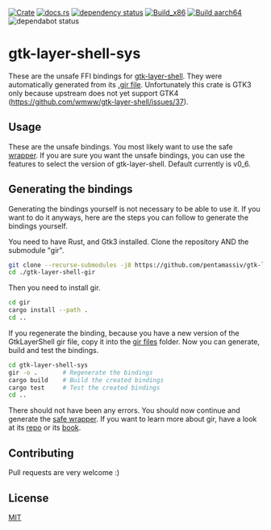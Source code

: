 [![Crate](https://img.shields.io/crates/v/gtk-layer-shell-sys.svg)](https://crates.io/crates/gtk-layer-shell-sys)
[![docs.rs](https://docs.rs/gtk-layer-shell-sys/badge.svg)](https://docs.rs/gtk-layer-shell-sys)
[![dependency status](https://deps.rs/crate/gtk-layer-shell-sys/0.4.3/status.svg)](https://deps.rs/crate/gtk-layer-shell-sys/0.4.3)
[![Build_x86](https://img.shields.io/github/workflow/status/pentamassiv/gtk-layer-shell-gir/Build_x86/main)](https://github.com/pentamassiv/gtk-layer-shell-gir/actions/workflows/build_x86.yaml)
[![Build aarch64](https://img.shields.io/github/workflow/status/pentamassiv/gtk-layer-shell-gir/Build%20aarch64)](https://github.com/pentamassiv/gtk-layer-shell-gir/actions/workflows/build_aarch64.yaml)
![dependabot status](https://img.shields.io/badge/dependabot-enabled-025e8c?logo=Dependabot)

# gtk-layer-shell-sys
These are the unsafe FFI bindings for [gtk-layer-shell](https://github.com/wmww/gtk-layer-shell). They were automatically generated from its [.gir file](https://github.com/pentamassiv/gtk-layer-shell-gir/tree/main/gir-files/GtkLayerShell-0.1.gir). Unfortunately this crate is GTK3 only because upstream does not yet support GTK4 (https://github.com/wmww/gtk-layer-shell/issues/37).

## Usage
These are the unsafe bindings. You most likely want to use the safe [wrapper](https://github.com/pentamassiv/gtk-layer-shell-gir/tree/main/gtk-layer-shell). If you are sure you want the unsafe bindings, you can use the features to select the version of gtk-layer-shell. Default currently is v0_6.

## Generating the bindings
Generating the bindings yourself is not necessary to be able to use it. If you want to do it anyways, here are the steps you can follow to generate the bindings yourself.

You need to have Rust, and Gtk3 installed. Clone the repository AND the submodule "gir".
```bash
git clone --recurse-submodules -j8 https://github.com/pentamassiv/gtk-layer-shell-gir.git
cd ./gtk-layer-shell-gir
```
Then you need to install gir.
```bash
cd gir
cargo install --path .
cd ..
```
If you regenerate the binding, because you have a new version of the GtkLayerShell gir file, copy it into the [gir files](https://github.com/pentamassiv/gtk-layer-shell-gir/tree/main/gir-files) folder.
Now you can generate, build and test the bindings.
```bash
cd gtk-layer-shell-sys
gir -o .       # Regenerate the bindings
cargo build    # Build the created bindings
cargo test     # Test the created bindings
cd ..
```

There should not have been any errors. You should now continue and generate the [safe wrapper](https://github.com/pentamassiv/gtk-layer-shell-gir/tree/main/gtk-layer-shell/README.md#generating-the-wrapper).
If you want to learn more about gir, have a look at its [repo](https://github.com/gtk-rs/gir) or its [book](https://gtk-rs.org/gir/book/).

## Contributing
Pull requests are very welcome :)

## License
[MIT](https://choosealicense.com/licenses/mit/)
